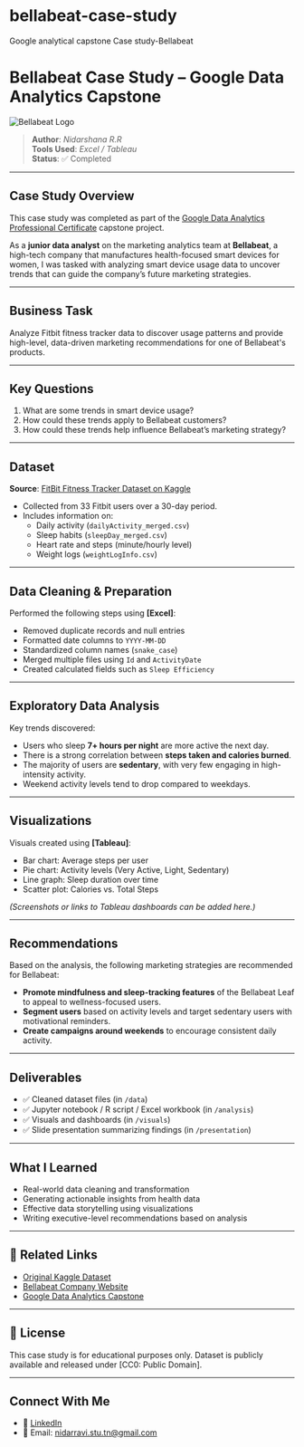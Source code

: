# bellabeat-case-study
Google analytical capstone Case study-Bellabeat
# Bellabeat Case Study – Google Data Analytics Capstone

![Bellabeat Logo](https://user-images.githubusercontent.com/nidarshana/bellabeat-logo.png)

> **Author**: *Nidarshana R.R*  
> **Tools Used**: *Excel / Tableau*  
> **Status**: ✅ Completed

---

##  Case Study Overview

This case study was completed as part of the [Google Data Analytics Professional Certificate](https://www.coursera.org/professional-certificates/google-data-analytics) capstone project.

As a **junior data analyst** on the marketing analytics team at **Bellabeat**, a high-tech company that manufactures health-focused smart devices for women, I was tasked with analyzing smart device usage data to uncover trends that can guide the company’s future marketing strategies.

---

##  Business Task

Analyze Fitbit fitness tracker data to discover usage patterns and provide high-level, data-driven marketing recommendations for one of Bellabeat's products.

---

##  Key Questions

1. What are some trends in smart device usage?
2. How could these trends apply to Bellabeat customers?
3. How could these trends help influence Bellabeat’s marketing strategy?

---

##  Dataset

**Source**: [FitBit Fitness Tracker Dataset on Kaggle](https://www.kaggle.com/datasets/arashnic/fitbit)

- Collected from 33 Fitbit users over a 30-day period.
- Includes information on:
  - Daily activity (`dailyActivity_merged.csv`)
  - Sleep habits (`sleepDay_merged.csv`)
  - Heart rate and steps (minute/hourly level)
  - Weight logs (`weightLogInfo.csv`)

---

##  Data Cleaning & Preparation

Performed the following steps using **[Excel]**:

- Removed duplicate records and null entries
- Formatted date columns to `YYYY-MM-DD`
- Standardized column names (`snake_case`)
- Merged multiple files using `Id` and `ActivityDate`
- Created calculated fields such as `Sleep Efficiency`

---

##  Exploratory Data Analysis

Key trends discovered:

- Users who sleep **7+ hours per night** are more active the next day.
- There is a strong correlation between **steps taken and calories burned**.
- The majority of users are **sedentary**, with very few engaging in high-intensity activity.
- Weekend activity levels tend to drop compared to weekdays.

---

##  Visualizations

Visuals created using **[Tableau]**:

- Bar chart: Average steps per user
- Pie chart: Activity levels (Very Active, Light, Sedentary)
- Line graph: Sleep duration over time
- Scatter plot: Calories vs. Total Steps

*(Screenshots or links to Tableau dashboards can be added here.)*

---

##  Recommendations

Based on the analysis, the following marketing strategies are recommended for Bellabeat:

- **Promote mindfulness and sleep-tracking features** of the Bellabeat Leaf to appeal to wellness-focused users.
- **Segment users** based on activity levels and target sedentary users with motivational reminders.
- **Create campaigns around weekends** to encourage consistent daily activity.

---

##  Deliverables

- ✅ Cleaned dataset files (in `/data`)
- ✅ Jupyter notebook / R script / Excel workbook (in `/analysis`)
- ✅ Visuals and dashboards (in `/visuals`)
- ✅ Slide presentation summarizing findings (in `/presentation`)

---

##  What I Learned

- Real-world data cleaning and transformation
- Generating actionable insights from health data
- Effective data storytelling using visualizations
- Writing executive-level recommendations based on analysis

---

## 🔗 Related Links

- [Original Kaggle Dataset](https://www.kaggle.com/datasets/arashnic/fitbit)
- [Bellabeat Company Website](https://bellabeat.com)
- [Google Data Analytics Capstone](https://www.coursera.org/learn/google-data-analytics-capstone)

---

## 📝 License

This case study is for educational purposes only. Dataset is publicly available and released under [CC0: Public Domain].

---

##  Connect With Me

- 💼 [LinkedIn](https://www.linkedin.com/in/nidarshana23/)
- 📧 Email: nidarravi.stu.tn@gmail.com
  

